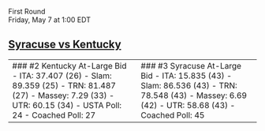First Round  
Friday, May 7 at 1:00 EDT
## [Syracuse vs Kentucky](https://www.ncaa.com/game/5833649) 

<table><tr><td>  
### #2 Kentucky  
At-Large Bid  
- ITA: 37.407 (26)  
- Slam: 89.359 (25)  
- TRN: 81.487 (27)  
- Massey: 7.29 (33)  
- UTR: 60.15 (34)  
- USTA Poll: 24  
- Coached Poll: 27  
</td><td>  
### #3 Syracuse  
At-Large Bid  
- ITA: 15.835 (43)  
- Slam: 86.536 (43)  
- TRN: 78.548 (43)  
- Massey: 6.69 (42)  
- UTR: 58.68 (43)  
- Coached Poll: 45  
</td></tr></table>  